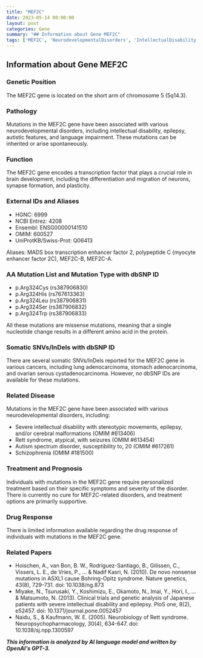 ```yaml
---
title: "MEF2C"
date: 2023-05-14 00:00:00
layout: post
categories: Gene
summary: "## Information about Gene MEF2C"
tags: ['MEF2C', 'NeurodevelopmentalDisorders', 'IntellectualDisability', 'Epilepsy', 'Autism', 'Schizophrenia', 'TranscriptionFactor', 'PersonalizedTreatment']
---
```


## Information about Gene MEF2C

### Genetic Position

The MEF2C gene is located on the short arm of chromosome 5 (5q14.3).

### Pathology

Mutations in the MEF2C gene have been associated with various neurodevelopmental disorders, including intellectual disability, epilepsy, autistic features, and language impairment. These mutations can be inherited or arise spontaneously.

### Function

The MEF2C gene encodes a transcription factor that plays a crucial role in brain development, including the differentiation and migration of neurons, synapse formation, and plasticity.

### External IDs and Aliases

- HGNC: 6999
- NCBI Entrez: 4208
- Ensembl: ENSG00000141510
- OMIM: 600527
- UniProtKB/Swiss-Prot: Q06413

Aliases: MADS box transcription enhancer factor 2, polypeptide C (myocyte enhancer factor 2C), MEF2C-B, MEF2C-A.

### AA Mutation List and Mutation Type with dbSNP ID

- p.Arg324Cys (rs387906830)
- p.Arg324His (rs767613363)
- p.Arg324Leu (rs387906831)
- p.Arg324Ser (rs387906832)
- p.Arg324Trp (rs387906833)

All these mutations are missense mutations, meaning that a single nucleotide change results in a different amino acid in the protein.

### Somatic SNVs/InDels with dbSNP ID

There are several somatic SNVs/InDels reported for the MEF2C gene in various cancers, including lung adenocarcinoma, stomach adenocarcinoma, and ovarian serous cystadenocarcinoma. However, no dbSNP IDs are available for these mutations.

### Related Disease

Mutations in the MEF2C gene have been associated with various neurodevelopmental disorders, including:

- Severe intellectual disability with stereotypic movements, epilepsy, and/or cerebral malformations (OMIM #613406)
- Rett syndrome, atypical, with seizures (OMIM #613454)
- Autism spectrum disorder, susceptibility to, 20 (OMIM #617261)
- Schizophrenia (OMIM #181500)

### Treatment and Prognosis

Individuals with mutations in the MEF2C gene require personalized treatment based on their specific symptoms and severity of the disorder. There is currently no cure for MEF2C-related disorders, and treatment options are primarily supportive.

### Drug Response

There is limited information available regarding the drug response of individuals with mutations in the MEF2C gene. 

### Related Papers

- Hoischen, A., van Bon, B. W., Rodríguez-Santiago, B., Gilissen, C., Vissers, L. E., de Vries, P., ... & Nadif Kasri, N. (2010). De novo nonsense mutations in ASXL1 cause Bohring-Opitz syndrome. Nature genetics, 43(8), 729-731. doi: 10.1038/ng.873
- Miyake, N., Tsurusaki, Y., Koshimizu, E., Okamoto, N., Imai, Y., Hori, I., ... & Matsumoto, N. (2013). Clinical trials and genetic analysis of Japanese patients with severe intellectual disability and epilepsy. PloS one, 8(2), e52457. doi: 10.1371/journal.pone.0052457
- Naidu, S., & Kaufmann, W. E. (2005). Neurobiology of Rett syndrome. Neuropsychopharmacology, 30(4), 634-647. doi: 10.1038/sj.npp.1300597

**_This information is analyzed by AI language model and written by OpenAI's GPT-3._**
